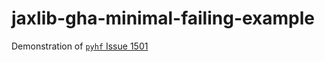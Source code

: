 # jaxlib-gha-minimal-failing-example

Demonstration of [`pyhf` Issue 1501](https://github.com/scikit-hep/pyhf/issues/1501)
